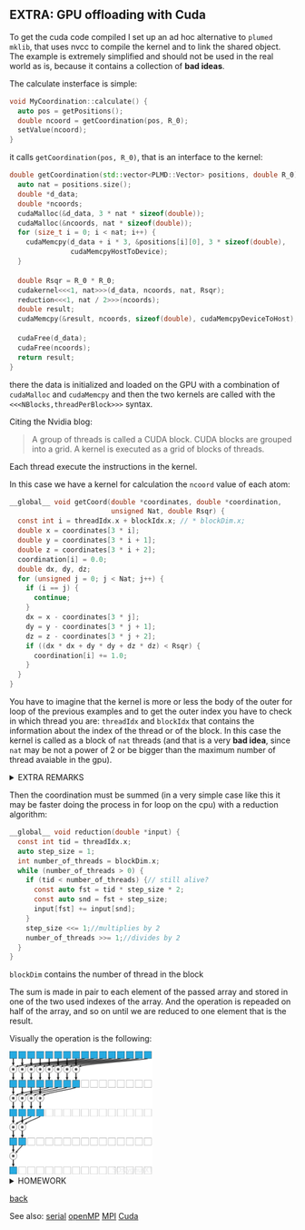 ## EXTRA: GPU offloading with Cuda
To get the cuda code compiled I set up an ad hoc alternative to `plumed mklib`, that uses nvcc to compile the kernel and to link the shared object. The example is extremely simplified and should not be used in the real world as is, because it contains a collection of **bad ideas**.

The calculate insterface is simple:
```C++
void MyCoordination::calculate() {
  auto pos = getPositions();
  double ncoord = getCoordination(pos, R_0);
  setValue(ncoord);
}
```
it calls `getCoordination(pos, R_0)`, that is an interface to the kernel:
```C++
double getCoordination(std::vector<PLMD::Vector> positions, double R_0) {
  auto nat = positions.size();
  double *d_data;
  double *ncoords;
  cudaMalloc(&d_data, 3 * nat * sizeof(double));
  cudaMalloc(&ncoords, nat * sizeof(double));
  for (size_t i = 0; i < nat; i++) {
    cudaMemcpy(d_data + i * 3, &positions[i][0], 3 * sizeof(double),
               cudaMemcpyHostToDevice);
  }

  double Rsqr = R_0 * R_0;
  cudakernel<<<1, nat>>>(d_data, ncoords, nat, Rsqr);
  reduction<<<1, nat / 2>>>(ncoords);
  double result;
  cudaMemcpy(&result, ncoords, sizeof(double), cudaMemcpyDeviceToHost);

  cudaFree(d_data);
  cudaFree(ncoords);
  return result;
}
```
there the data is initialized and loaded on the GPU with a combination of `cudaMalloc` and `cudaMemcpy` and then the two kernels are called with the `<<<NBlocks,threadPerBlock>>>` syntax.

Citing the Nvidia blog:
>A group of threads is called a CUDA block. CUDA blocks are grouped into a grid. A kernel is executed as a grid of blocks of threads.

Each thread execute the instructions in the kernel.

In this case we have a kernel for calculation the `ncoord` value of each atom:
```C
__global__ void getCoord(double *coordinates, double *coordination,
                         unsigned Nat, double Rsqr) {
  const int i = threadIdx.x + blockIdx.x; // * blockDim.x;
  double x = coordinates[3 * i];
  double y = coordinates[3 * i + 1];
  double z = coordinates[3 * i + 2];
  coordination[i] = 0.0;
  double dx, dy, dz;
  for (unsigned j = 0; j < Nat; j++) {
    if (i == j) {
      continue;
    }
    dx = x - coordinates[3 * j];
    dy = y - coordinates[3 * j + 1];
    dz = z - coordinates[3 * j + 2];
    if ((dx * dx + dy * dy + dz * dz) < Rsqr) {
      coordination[i] += 1.0;
    }
  }
}
```
You have to imagine that the kernel is more or less the body of the outer for loop of the previous examples and to get the outer index you have to check in which thread you are: `threadIdx` and `blockIdx` that contains the information about the index of the thread or of the block. In this case the kernel is called as a block of `nat` threads (and that is a very **bad idea**, since `nat` may be not a power of 2 or be bigger than the maximum number of thread avaiable in the gpu).

<details>
  <summary>EXTRA REMARKS</summary>
  
Also the kernel is made in order that can be called with `<<<1, nat>>>` or `<<<nat, 1>>>` without any error, due to the index bein calculated always as a sum `const int i = threadIdx.x + blockIdx.x;` that is `0+something` or `something+0`if the threads or the blocks are 1. This is a **bad idea**.
</details>

Then the coordination must be summed (in a very simple case like this it may be faster doing the process in for loop on the cpu) with a reduction algorithm:
```C
__global__ void reduction(double *input) {
  const int tid = threadIdx.x;
  auto step_size = 1;
  int number_of_threads = blockDim.x;
  while (number_of_threads > 0) {
    if (tid < number_of_threads) {// still alive?
      const auto fst = tid * step_size * 2;
      const auto snd = fst + step_size;
      input[fst] += input[snd];
    }
    step_size <<= 1;//multiplies by 2
    number_of_threads >>= 1;//divides by 2
  }
}
```
`blockDim` contains the number of thread in the block

The sum is made in pair to each element of the passed array and stored in one of the two used indexes of the array. And the operation is repeaded on half of the array, and so on until we are reduced to one element that is the result.

Visually the operation is the following:
<!-- source: https://riptutorial.com/cuda/topic/6566/parallel-reduction--e-g--how-to-sum-an-array-  -->
<img src="./Imgs/reduction.png" alt= “” width="50%">

<details>
  <summary>HOMEWORK</summary>

the reduction algorithm does not return the correct result: why?

</details>

[back](Readme.md)

See also:
[serial](Readme_Serial.md) [openMP](Readme_OMP.md) [MPI](Readme_MPI.md) [Cuda](Readme_CUDA.md)
